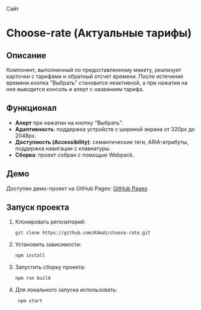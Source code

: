 Сайт
# Choose-rate (Актуальные тарифы)

## Описание
Компонент, выполненный по предоставленному макету, реализует карточки с тарифами и обратный отсчет времени. После истечения времени кнопка "Выбрать" становится неактивной, а при нажатии на нее выводится консоль и алерт с названием тарифа.

## Функционал
- **Алерт** при нажатии на кнопку "Выбрать".
- **Адаптивность**: поддержка устройств с шириной экрана от 320px до 2048px.
- **Доступность (Accessibility)**: семантические теги, ARIA-атрибуты, поддержка навигации с клавиатуры.
- **Сборка**: проект собран с помощью Webpack.

## Демо
Доступен демо-проект на GitHub Pages: [GitHub Pages](https://k4mas.github.io/choose-rate/)

## Запуск проекта
1. Клонировать репозиторий:
   ```bash
   git clone https://github.com/K4maS/choose-rate.git
   ```
2. Установить зависимости:
    ```bash
    npm install
    ```
3. Запустить сборку проекта:
      ```bash
    npm run build
      ```
4. Для локального запуска использовать:
   ```bash
    npm start
   ```
